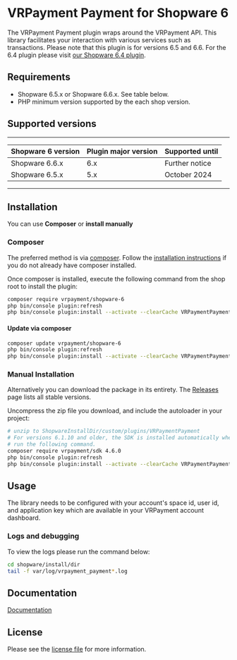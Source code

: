 

VRPayment Payment for Shopware 6
=============================

The VRPayment Payment plugin wraps around the VRPayment API. This library facilitates your interaction with various services such as transactions.
Please note that this plugin is for versions 6.5 and 6.6. For the 6.4 plugin please visit [our Shopware 6.4 plugin](https://github.com/vr-payment/shopware-6-4).

## Requirements

- Shopware 6.5.x or Shopware 6.6.x. See table below.
- PHP minimum version supported by the each shop version.

## Supported versions

___________________________________________________________________________________
| Shopware 6 version            | Plugin major version   | Supported until        |
|-------------------------------|------------------------|------------------------|
| Shopware 6.6.x                | 6.x                    | Further notice         |
| Shopware 6.5.x                | 5.x                    | October 2024           |
-----------------------------------------------------------------------------------

## Installation

You can use **Composer** or **install manually**

### Composer

The preferred method is via [composer](https://getcomposer.org). Follow the
[installation instructions](https://getcomposer.org/doc/00-intro.md) if you do not already have
composer installed.

Once composer is installed, execute the following command from the shop root to install the plugin:

```bash
composer require vrpayment/shopware-6
php bin/console plugin:refresh
php bin/console plugin:install --activate --clearCache VRPaymentPayment
```

#### Update via composer
```bash
composer update vrpayment/shopware-6
php bin/console plugin:refresh
php bin/console plugin:install --activate --clearCache VRPaymentPayment
```

### Manual Installation

Alternatively you can download the package in its entirety. The [Releases](../../releases) page lists all stable versions.

Uncompress the zip file you download, and include the autoloader in your project:

```bash
# unzip to ShopwareInstallDir/custom/plugins/VRPaymentPayment
# For versions 6.1.10 and older, the SDK is installed automatically when installing the plugin in the shop, so you don't need to
# run the following command.
composer require vrpayment/sdk 4.6.0
php bin/console plugin:refresh
php bin/console plugin:install --activate --clearCache VRPaymentPayment
```

## Usage
The library needs to be configured with your account's space id, user id, and application key which are available in your VRPayment
account dashboard.

### Logs and debugging
To view the logs please run the command below:
```bash
cd shopware/install/dir
tail -f var/log/vrpayment_payment*.log
```

## Documentation

[Documentation](https://gateway.vr-payment.de/doc/shopware-6/6.1.12/docs/en/documentation.html)

## License

Please see the [license file](https://github.com/vr-payment/shopware-6/blob/master/LICENSE.txt) for more information.
